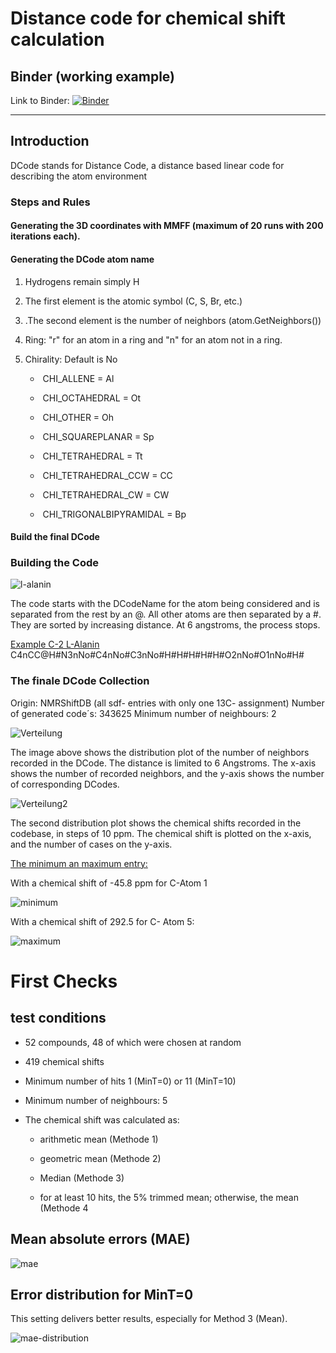 # Distance code for chemical shift calculation


## Binder (working example)
Link to Binder: [![Binder](https://mybinder.org/badge_logo.svg)](https://mybinder.org/v2/gh/steto123/dcode/8d6b7615fea0cd2a4771eff32cec94889cb1704e?urlpath=lab%2Ftree%2Fcalc-shift-v.04.ipynb)

------

## Introduction

DCode stands for Distance Code, a distance based linear code for describing the atom environment

### Steps and Rules

#### Generating the 3D coordinates with MMFF (maximum of 20 runs with 200 iterations each).

#### Generating the DCode atom name

1. Hydrogens remain simply H

2. The first element is the atomic symbol (C, S, Br, etc.)

3. .The second element is the number of neighbors (atom.GetNeighbors())

4. Ring: "r" for an atom in a ring and "n" for an atom not in a ring.

5. Chirality: Default is No
   - ​			CHI_ALLENE = Al

   - ​			CHI_OCTAHEDRAL = Ot

   - ​			CHI_OTHER = Oh

   - ​			CHI_SQUAREPLANAR = Sp

   - ​			CHI_TETRAHEDRAL = Tt

   - ​			CHI_TETRAHEDRAL_CCW = CC

   - ​			CHI_TETRAHEDRAL_CW = CW

   - ​			CHI_TRIGONALBIPYRAMIDAL = Bp


#### Build the final DCode



### Building the Code



![l-alanin](pictures/l-alanin.png)

The code starts with the DCodeName for the atom being considered and is separated from the rest by an @. All other atoms are then separated by a #. They are sorted by increasing distance. At 6 angstroms, the process stops.

<u>Example C-2 L-Alanin</u>
C4nCC@H#N3nNo#C4nNo#C3nNo#H#H#H#H#H#O2nNo#O1nNo#H#



### The finale DCode Collection

Origin: NMRShiftDB (all sdf- entries with only one 13C- assignment)
Number of generated code´s: 343625
Minimum number of neighbours: 2

![Verteilung](pictures/Verteilung.png)



The image above shows the distribution plot of the number of neighbors recorded in the DCode. The distance is limited to 6 Angstroms. The x-axis shows the number of recorded neighbors, and the y-axis shows the number of corresponding DCodes.

![Verteilung2](pictures/Verteilung2.png)

The second distribution plot shows the chemical shifts recorded in the codebase, in steps of 10 ppm.  The chemical shift is plotted on the x-axis, and the number of cases on the y-axis.



<u>The minimum an maximum entry:</u>

With a chemical shift of -45.8 ppm for C-Atom 1

![minimum](pictures/minimum.png)



With a chemical shift of 292.5 for C- Atom 5:

![maximum](pictures/maximum.png)



# First Checks

## test conditions

- 52 compounds, 48 of which were chosen at random

- 419 chemical shifts

- Minimum number of hits 1 (MinT=0) or 11 (MinT=10)

- Minimum number of neighbours: 5 

- The chemical shift was calculated as:

  - arithmetic mean (Methode 1)

  - geometric mean (Methode 2)

  - Median (Methode 3)

  - for at least 10 hits, the 5% trimmed mean; otherwise, the mean (Methode 4

## Mean absolute errors (MAE)

![mae](pictures/mae.png)

## Error distribution for MinT=0

This setting delivers better results, especially for Method 3 (Mean).

![mae-distribution](pictures/mae-distribution.png)
